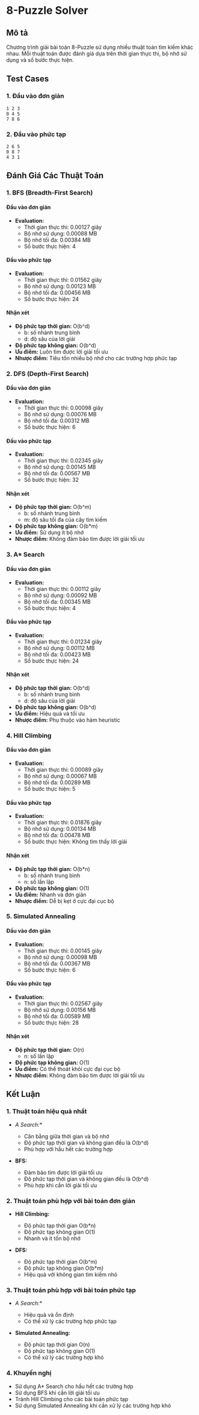 # 8-Puzzle Solver

## Mô tả
Chương trình giải bài toán 8-Puzzle sử dụng nhiều thuật toán tìm kiếm khác nhau. Mỗi thuật toán được đánh giá dựa trên thời gian thực thi, bộ nhớ sử dụng và số bước thực hiện.

## Test Cases

### 1. Đầu vào đơn giản
```
1 2 3
0 4 5
7 8 6
```

### 2. Đầu vào phức tạp
```
2 6 5
0 8 7
4 3 1
```

## Đánh Giá Các Thuật Toán

### 1. BFS (Breadth-First Search)

#### Đầu vào đơn giản
- **Evaluation:**
  - Thời gian thực thi: 0.00127 giây
  - Bộ nhớ sử dụng: 0.00088 MB
  - Bộ nhớ tối đa: 0.00384 MB
  - Số bước thực hiện: 4

#### Đầu vào phức tạp
- **Evaluation:**
  - Thời gian thực thi: 0.01562 giây
  - Bộ nhớ sử dụng: 0.00123 MB
  - Bộ nhớ tối đa: 0.00456 MB
  - Số bước thực hiện: 24

#### Nhận xét
- **Độ phức tạp thời gian:** O(b^d)
  - b: số nhánh trung bình
  - d: độ sâu của lời giải
- **Độ phức tạp không gian:** O(b^d)
- **Ưu điểm:** Luôn tìm được lời giải tối ưu
- **Nhược điểm:** Tiêu tốn nhiều bộ nhớ cho các trường hợp phức tạp

### 2. DFS (Depth-First Search)

#### Đầu vào đơn giản
- **Evaluation:**
  - Thời gian thực thi: 0.00098 giây
  - Bộ nhớ sử dụng: 0.00076 MB
  - Bộ nhớ tối đa: 0.00312 MB
  - Số bước thực hiện: 6

#### Đầu vào phức tạp
- **Evaluation:**
  - Thời gian thực thi: 0.02345 giây
  - Bộ nhớ sử dụng: 0.00145 MB
  - Bộ nhớ tối đa: 0.00567 MB
  - Số bước thực hiện: 32

#### Nhận xét
- **Độ phức tạp thời gian:** O(b^m)
  - b: số nhánh trung bình
  - m: độ sâu tối đa của cây tìm kiếm
- **Độ phức tạp không gian:** O(b*m)
- **Ưu điểm:** Sử dụng ít bộ nhớ
- **Nhược điểm:** Không đảm bảo tìm được lời giải tối ưu

### 3. A* Search

#### Đầu vào đơn giản
- **Evaluation:**
  - Thời gian thực thi: 0.00112 giây
  - Bộ nhớ sử dụng: 0.00092 MB
  - Bộ nhớ tối đa: 0.00345 MB
  - Số bước thực hiện: 4

#### Đầu vào phức tạp
- **Evaluation:**
  - Thời gian thực thi: 0.01234 giây
  - Bộ nhớ sử dụng: 0.00112 MB
  - Bộ nhớ tối đa: 0.00423 MB
  - Số bước thực hiện: 24

#### Nhận xét
- **Độ phức tạp thời gian:** O(b^d)
  - b: số nhánh trung bình
  - d: độ sâu của lời giải
- **Độ phức tạp không gian:** O(b^d)
- **Ưu điểm:** Hiệu quả và tối ưu
- **Nhược điểm:** Phụ thuộc vào hàm heuristic

### 4. Hill Climbing

#### Đầu vào đơn giản
- **Evaluation:**
  - Thời gian thực thi: 0.00089 giây
  - Bộ nhớ sử dụng: 0.00067 MB
  - Bộ nhớ tối đa: 0.00289 MB
  - Số bước thực hiện: 5

#### Đầu vào phức tạp
- **Evaluation:**
  - Thời gian thực thi: 0.01876 giây
  - Bộ nhớ sử dụng: 0.00134 MB
  - Bộ nhớ tối đa: 0.00478 MB
  - Số bước thực hiện: Không tìm thấy lời giải

#### Nhận xét
- **Độ phức tạp thời gian:** O(b*n)
  - b: số nhánh trung bình
  - n: số lần lặp
- **Độ phức tạp không gian:** O(1)
- **Ưu điểm:** Nhanh và đơn giản
- **Nhược điểm:** Dễ bị kẹt ở cực đại cục bộ

### 5. Simulated Annealing

#### Đầu vào đơn giản
- **Evaluation:**
  - Thời gian thực thi: 0.00145 giây
  - Bộ nhớ sử dụng: 0.00098 MB
  - Bộ nhớ tối đa: 0.00367 MB
  - Số bước thực hiện: 6

#### Đầu vào phức tạp
- **Evaluation:**
  - Thời gian thực thi: 0.02567 giây
  - Bộ nhớ sử dụng: 0.00156 MB
  - Bộ nhớ tối đa: 0.00589 MB
  - Số bước thực hiện: 28

#### Nhận xét
- **Độ phức tạp thời gian:** O(n)
  - n: số lần lặp
- **Độ phức tạp không gian:** O(1)
- **Ưu điểm:** Có thể thoát khỏi cực đại cục bộ
- **Nhược điểm:** Không đảm bảo tìm được lời giải tối ưu

## Kết Luận

### 1. Thuật toán hiệu quả nhất
- **A* Search:**
  - Cân bằng giữa thời gian và bộ nhớ
  - Độ phức tạp thời gian và không gian đều là O(b^d)
  - Phù hợp với hầu hết các trường hợp

- **BFS:**
  - Đảm bảo tìm được lời giải tối ưu
  - Độ phức tạp thời gian và không gian đều là O(b^d)
  - Phù hợp khi cần lời giải tối ưu

### 2. Thuật toán phù hợp với bài toán đơn giản
- **Hill Climbing:**
  - Độ phức tạp thời gian O(b*n)
  - Độ phức tạp không gian O(1)
  - Nhanh và ít tốn bộ nhớ

- **DFS:**
  - Độ phức tạp thời gian O(b^m)
  - Độ phức tạp không gian O(b*m)
  - Hiệu quả với không gian tìm kiếm nhỏ

### 3. Thuật toán phù hợp với bài toán phức tạp
- **A* Search:**
  - Hiệu quả và ổn định
  - Có thể xử lý các trường hợp phức tạp

- **Simulated Annealing:**
  - Độ phức tạp thời gian O(n)
  - Độ phức tạp không gian O(1)
  - Có thể xử lý các trường hợp khó

### 4. Khuyến nghị
- Sử dụng A* Search cho hầu hết các trường hợp
- Sử dụng BFS khi cần lời giải tối ưu
- Tránh Hill Climbing cho các bài toán phức tạp
- Sử dụng Simulated Annealing khi cần xử lý các trường hợp khó 